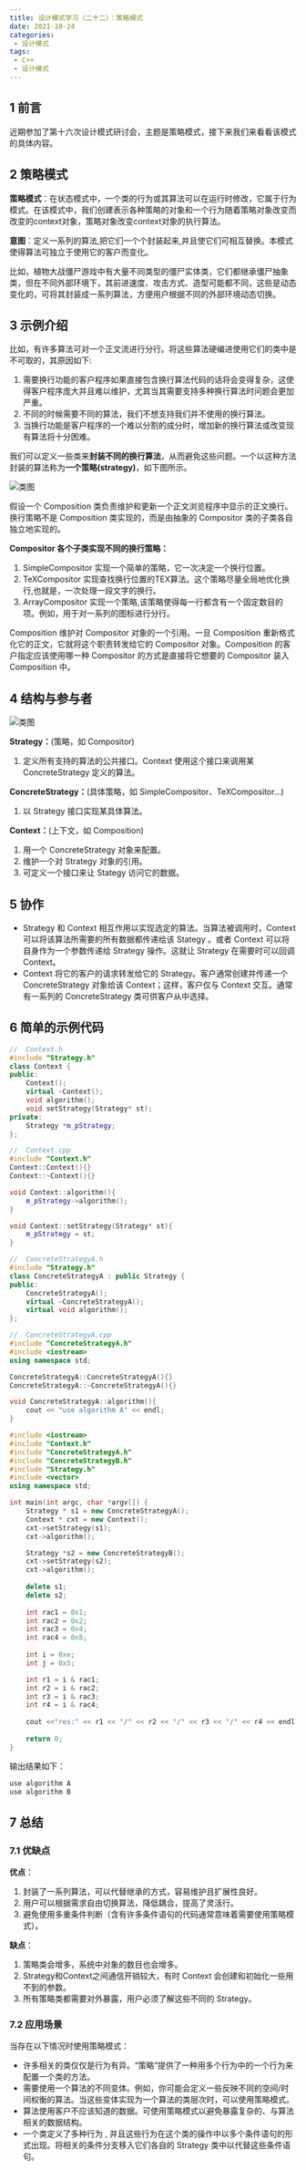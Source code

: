 ```yaml
---
title: 设计模式学习（二十二）：策略模式
date: 2021-10-24
categories:
 - 设计模式
tags:
 - C++
 - 设计模式
---
```


## 1 前言

近期参加了第十六次设计模式研讨会，主题是策略模式，接下来我们来看看该模式的具体内容。

## 2 策略模式

**策略模式**：在状态模式中，一个类的行为或其算法可以在运行时修改，它属于行为模式。在该模式中，我们创建表示各种策略的对象和一个行为随着策略对象改变而改变的context对象，策略对象改变context对象的执行算法。

**意图**：定义一系列的算法,把它们一个个封装起来,并且使它们可相互替换。本模式使得算法可独立于使用它的客户而变化。

比如，植物大战僵尸游戏中有大量不同类型的僵尸实体类，它们都继承僵尸抽象类，但在不同外部环境下，其前进速度、攻击方式、造型可能都不同，这些是动态变化的，可将其封装成一系列算法，方便用户根据不同的外部环境动态切换。

## 3 示例介绍

比如，有许多算法可对一个正文流进行分行。将这些算法硬编进使用它们的类中是不可取的，其原因如下:

1. 需要换行功能的客户程序如果直接包含换行算法代码的话将会变得复杂，这使得客户程序庞大并且难以维护，尤其当其需要支持多种换行算法时问题会更加严重。
2. 不同的时候需要不同的算法，我们不想支持我们并不使用的换行算法。
3. 当换行功能是客户程序的一个难以分割的成分时，增加新的换行算法或改变现有算法将十分困难。

我们可以定义一些类来**封装不同的换行算法**，从而避免这些问题。一个以这种方法封装的算法称为**一个策略(strategy)**，如下图所示。

![类图](./images/strategy/class1.png)

假设一个 Composition 类负责维护和更新一个正文浏览程序中显示的正文换行。换行策略不是 Composition 类实现的，而是由抽象的 Compositor 类的子类各自独立地实现的。

**Compositor 各个子类实现不同的换行策略：**

1. SimpleCompositor 实现一个简单的策略，它一次决定一个换行位置。
2. TeXCompositor 实现查找换行位置的TEX算法。这个策略尽量全局地优化换行,也就是，一次处理一段文字的换行。
3. ArrayCompositor 实现一个策略,该策略使得每一行都含有一个固定数目的项。例如，用于对一系列的图标进行分行。

Composition 维护对 Compositor 对象的一个引用。一旦 Composition 重新格式化它的正文，它就将这个职责转发给它的 Compositor 对象。Composition 的客户指定应该使用哪一种 Compositor 的方式是直接将它想要的 Compositor 装入 Composition 中。

## 4 结构与参与者

![类图](./images/strategy/class2.png)

**Strategy：**(策略，如 Compositor)

1. 定义所有支持的算法的公共接口。Context 使用这个接口来调用某 ConcreteStrategy 定义的算法。

**ConcreteStrategy：**(具体策略，如 SimpleCompositor、TeXCompositor…)

1. 以 Strategy 接口实现某具体算法。

**Context：**(上下文，如 Composition)

1. 用一个 ConcreteStrategy 对象来配置。
2. 维护一个对 Strategy 对象的引用。
3. 可定义一个接口来让 Stategy 访问它的数据。

## 5 协作

- Strategy 和 Context 相互作用以实现选定的算法。当算法被调用时，Context 可以将该算法所需要的所有数据都传递给该 Stategy 。或者 Context 可以将自身作为一个参数传递给 Strategy 操作。这就让 Strategy 在需要时可以回调 Context。
- Context 将它的客户的请求转发给它的 Strategy。客户通常创建并传递一个ConcreteStrategy 对象给该 Context；这样，客户仅与 Context 交互。通常有一系列的 ConcreteStrategy 类可供客户从中选择。

## 6 简单的示例代码

```cpp
//  Context.h
#include "Strategy.h"
class Context {
public:
	Context();
	virtual ~Context();
	void algorithm();
	void setStrategy(Strategy* st);
private:
	Strategy *m_pStrategy;
};
```

```cpp
//  Context.cpp
#include "Context.h"
Context::Context(){}
Context::~Context(){}

void Context::algorithm(){
	m_pStrategy->algorithm();
}

void Context::setStrategy(Strategy* st){
	m_pStrategy = st;
}
```

```cpp
//  ConcreteStrategyA.h
#include "Strategy.h"
class ConcreteStrategyA : public Strategy {
public:
	ConcreteStrategyA();
	virtual ~ConcreteStrategyA();
	virtual void algorithm();
};
```

```cpp
//  ConcreteStrategyA.cpp
#include "ConcreteStrategyA.h"
#include <iostream>
using namespace std;

ConcreteStrategyA::ConcreteStrategyA(){}
ConcreteStrategyA::~ConcreteStrategyA(){}

void ConcreteStrategyA::algorithm(){
	cout << "use algorithm A" << endl;
}
```

```cpp
#include <iostream>
#include "Context.h"
#include "ConcreteStrategyA.h"
#include "ConcreteStrategyB.h"
#include "Strategy.h"
#include <vector>
using namespace std;

int main(int argc, char *argv[]) {
	Strategy * s1 = new ConcreteStrategyA();
	Context * cxt = new Context();
	cxt->setStrategy(s1);
	cxt->algorithm();

	Strategy *s2 = new ConcreteStrategyB();
	cxt->setStrategy(s2);
	cxt->algorithm();
	
	delete s1;
	delete s2;
	
	int rac1 = 0x1;
	int rac2 = 0x2;
	int rac3 = 0x4;
	int rac4 = 0x8;
	
	int i = 0xe;
	int j = 0x5;

	int r1 = i & rac1;
	int r2 = i & rac2;
	int r3 = i & rac3;
	int r4 = i & rac4;
	
	cout <<"res:" << r1 << "/" << r2 << "/" << r3 << "/" << r4 << endl;
	
	return 0;
}
```

输出结果如下：

```bash
use algorithm A
use algorithm B
```

## 7 总结

### 7.1 优缺点

**优点**：

1. 封装了一系列算法，可以代替继承的方式，容易维护且扩展性良好。
2. 用户可以根据需求自由切换算法，降低耦合，提高了灵活行。
3. 避免使用多重条件判断（含有许多条件语句的代码通常意味着需要使用策略模式）。

**缺点**：

1. 策略类会增多，系统中对象的数目也会增多。
2. Strategy和Context之间通信开销较大，有时 Context 会创建和初始化一些用不到的参数。
3. 所有策略类都需要对外暴露，用户必须了解这些不同的 Strategy。

### 7.2 应用场景

当存在以下情况时使用策略模式：


- 许多相关的类仅仅是行为有异。“策略”提供了一种用多个行为中的一个行为来配置一个类的方法。
- 需要使用一个算法的不同变体。例如，你可能会定义一些反映不同的空间/时间权衡的算法。当这些变体实现为一个算法的类层次时，可以使用策略模式。
- 算法使用客户不应该知道的数据。可使用策略模式以避免暴露复杂的、与算法相关的数据结构。
- 一个类定义了多种行为 , 并且这些行为在这个类的操作中以多个条件语句的形式出现。将相关的条件分支移入它们各自的 Strategy 类中以代替这些条件语句。
